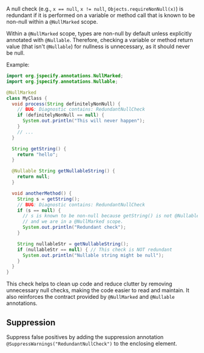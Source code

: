 A null check (e.g., `x == null`, `x != null`, `Objects.requireNonNull(x)`) is redundant if it is performed on a variable or method call that is known to be non-null within a `@NullMarked` scope.

Within a `@NullMarked` scope, types are non-null by default unless explicitly annotated with `@Nullable`.
Therefore, checking a variable or method return value (that isn't `@Nullable`) for nullness is unnecessary, as it should never be null.

Example:

```java
import org.jspecify.annotations.NullMarked;
import org.jspecify.annotations.Nullable;

@NullMarked
class MyClass {
  void process(String definitelyNonNull) {
    // BUG: Diagnostic contains: RedundantNullCheck
    if (definitelyNonNull == null) {
      System.out.println("This will never happen");
    }
    // ...
  }

  String getString() {
    return "hello";
  }

  @Nullable String getNullableString() {
    return null;
  }

  void anotherMethod() {
    String s = getString();
    // BUG: Diagnostic contains: RedundantNullCheck
    if (s == null) {
      // s is known to be non-null because getString() is not @Nullable
      // and we are in a @NullMarked scope.
      System.out.println("Redundant check");
    }

    String nullableStr = getNullableString();
    if (nullableStr == null) { // This check is NOT redundant
      System.out.println("Nullable string might be null");
    }
  }
}
```

This check helps to clean up code and reduce clutter by removing unnecessary null checks, making the code easier to read and maintain.
It also reinforces the contract provided by `@NullMarked` and `@Nullable` annotations.

## Suppression

Suppress false positives by adding the suppression annotation `@SuppressWarnings("RedundantNullCheck")` to the enclosing element.
